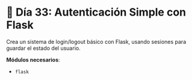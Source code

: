 # 📘 Día 33: Autenticación Simple con Flask

Crea un sistema de login/logout básico con Flask, usando sesiones para guardar el estado del usuario.

**Módulos necesarios**:

- `flask`